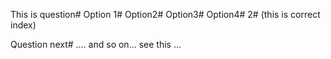 This is question#
Option 1#
Option2#
Option3#
Option4#
2# (this is correct index)

Question next#
.... and so on...   see this ... 
